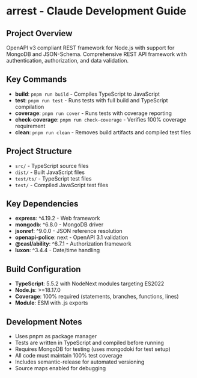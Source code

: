 # arrest - Claude Development Guide

## Project Overview
OpenAPI v3 compliant REST framework for Node.js with support for MongoDB and JSON-Schema. Comprehensive REST API framework with authentication, authorization, and data validation.

## Key Commands
- **build**: `pnpm run build` - Compiles TypeScript to JavaScript
- **test**: `pnpm run test` - Runs tests with full build and TypeScript compilation
- **coverage**: `pnpm run cover` - Runs tests with coverage reporting
- **check-coverage**: `pnpm run check-coverage` - Verifies 100% coverage requirement
- **clean**: `pnpm run clean` - Removes build artifacts and compiled test files

## Project Structure
- `src/` - TypeScript source files
- `dist/` - Built JavaScript files
- `test/ts/` - TypeScript test files
- `test/` - Compiled JavaScript test files

## Key Dependencies
- **express**: ^4.19.2 - Web framework
- **mongodb**: ^6.8.0 - MongoDB driver
- **jsonref**: ^9.0.0 - JSON reference resolution
- **openapi-police**: next - OpenAPI 3.1 validation
- **@casl/ability**: ^6.7.1 - Authorization framework
- **luxon**: ^3.4.4 - Date/time handling

## Build Configuration
- **TypeScript**: 5.5.2 with NodeNext modules targeting ES2022
- **Node.js**: >=18.17.0
- **Coverage**: 100% required (statements, branches, functions, lines)
- **Module**: ESM with .js exports

## Development Notes
- Uses pnpm as package manager
- Tests are written in TypeScript and compiled before running
- Requires MongoDB for testing (uses mongodoki for test setup)
- All code must maintain 100% test coverage
- Includes semantic-release for automated versioning
- Source maps enabled for debugging